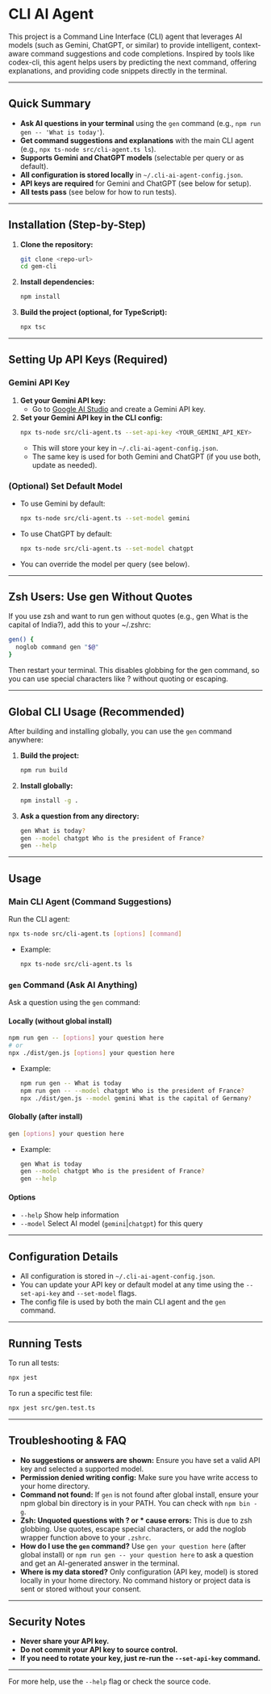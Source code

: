 # CLI AI Agent

This project is a Command Line Interface (CLI) agent that leverages AI models (such as Gemini, ChatGPT, or similar) to provide intelligent, context-aware command suggestions and code completions. Inspired by tools like codex-cli, this agent helps users by predicting the next command, offering explanations, and providing code snippets directly in the terminal.

---

## Quick Summary

- **Ask AI questions in your terminal** using the `gen` command (e.g., `npm run gen -- 'What is today'`).
- **Get command suggestions and explanations** with the main CLI agent (e.g., `npx ts-node src/cli-agent.ts ls`).
- **Supports Gemini and ChatGPT models** (selectable per query or as default).
- **All configuration is stored locally** in `~/.cli-ai-agent-config.json`.
- **API keys are required** for Gemini and ChatGPT (see below for setup).
- **All tests pass** (see below for how to run tests).

---

## Installation (Step-by-Step)

1. **Clone the repository:**
   ```sh
   git clone <repo-url>
   cd gem-cli
   ```
2. **Install dependencies:**
   ```sh
   npm install
   ```
3. **Build the project (optional, for TypeScript):**
   ```sh
   npx tsc
   ```

---

## Setting Up API Keys (Required)

### Gemini API Key
1. **Get your Gemini API key:**
   - Go to [Google AI Studio](https://ai.google.dev/gemini-api/docs/api-key) and create a Gemini API key.
2. **Set your Gemini API key in the CLI config:**
   ```sh
   npx ts-node src/cli-agent.ts --set-api-key <YOUR_GEMINI_API_KEY>
   ```
   - This will store your key in `~/.cli-ai-agent-config.json`.
   - The same key is used for both Gemini and ChatGPT (if you use both, update as needed).

### (Optional) Set Default Model
- To use Gemini by default:
  ```sh
  npx ts-node src/cli-agent.ts --set-model gemini
  ```
- To use ChatGPT by default:
  ```sh
  npx ts-node src/cli-agent.ts --set-model chatgpt
  ```
- You can override the model per query (see below).

---

## Zsh Users: Use gen Without Quotes

If you use zsh and want to run gen without quotes (e.g., gen What is the capital of India?), add this to your ~/.zshrc:

```sh
gen() {
  noglob command gen "$@"
}
```

Then restart your terminal. This disables globbing for the gen command, so you can use special characters like ? without quoting or escaping.

---

## Global CLI Usage (Recommended)

After building and installing globally, you can use the `gen` command anywhere:

1. **Build the project:**
   ```sh
   npm run build
   ```
2. **Install globally:**
   ```sh
   npm install -g .
   ```
3. **Ask a question from any directory:**
   ```sh
   gen What is today?
   gen --model chatgpt Who is the president of France?
   gen --help
   ```

---

## Usage

### Main CLI Agent (Command Suggestions)
Run the CLI agent:
```sh
npx ts-node src/cli-agent.ts [options] [command]
```
- Example:
  ```sh
  npx ts-node src/cli-agent.ts ls
  ```

### `gen` Command (Ask AI Anything)
Ask a question using the `gen` command:

#### Locally (without global install)
```sh
npm run gen -- [options] your question here
# or
npx ./dist/gen.js [options] your question here
```
- Example:
  ```sh
  npm run gen -- What is today
  npm run gen -- --model chatgpt Who is the president of France?
  npx ./dist/gen.js --model gemini What is the capital of Germany?
  ```

#### Globally (after install)
```sh
gen [options] your question here
```
- Example:
  ```sh
  gen What is today
  gen --model chatgpt Who is the president of France?
  gen --help
  ```

#### Options
- `--help`           Show help information
- `--model`          Select AI model (`gemini`|`chatgpt`) for this query

---

## Configuration Details

- All configuration is stored in `~/.cli-ai-agent-config.json`.
- You can update your API key or default model at any time using the `--set-api-key` and `--set-model` flags.
- The config file is used by both the main CLI agent and the `gen` command.

---

## Running Tests

To run all tests:
```sh
npx jest
```
To run a specific test file:
```sh
npx jest src/gen.test.ts
```

---

## Troubleshooting & FAQ

- **No suggestions or answers are shown:** Ensure you have set a valid API key and selected a supported model.
- **Permission denied writing config:** Make sure you have write access to your home directory.
- **Command not found:** If `gen` is not found after global install, ensure your npm global bin directory is in your PATH. You can check with `npm bin -g`.
- **Zsh: Unquoted questions with ? or * cause errors:** This is due to zsh globbing. Use quotes, escape special characters, or add the noglob wrapper function above to your `.zshrc`.
- **How do I use the `gen` command?**
  Use `gen your question here` (after global install) or `npm run gen -- your question here` to ask a question and get an AI-generated answer in the terminal.
- **Where is my data stored?**
  Only configuration (API key, model) is stored locally in your home directory. No command history or project data is sent or stored without your consent.

---

## Security Notes
- **Never share your API key.**
- **Do not commit your API key to source control.**
- **If you need to rotate your key, just re-run the `--set-api-key` command.**

---

For more help, use the `--help` flag or check the source code.
